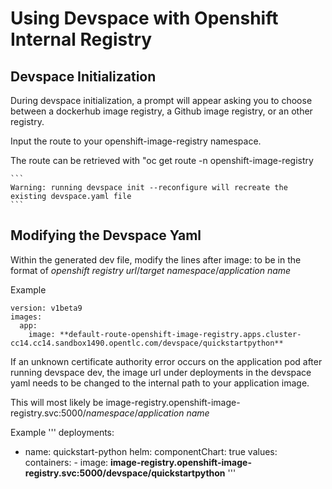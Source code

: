 # Using Devspace with Openshift Internal Registry

## Devspace Initialization
During devspace initialization, a prompt will appear asking you to choose between a dockerhub image registry, a Github image registry, or an other registry.

Input the route to your openshift-image-registry namespace.

The route can be retrieved with "oc get route -n openshift-image-registry

    ```
    Warning: running devspace init --reconfigure will recreate the existing devspace.yaml file
    ```

## Modifying the Devspace Yaml
Within the generated dev file, modify the lines after image: to be in the format of *openshift registry url*/*target namespace*/*application name*

Example

```
version: v1beta9
images:
  app:
    image: **default-route-openshift-image-registry.apps.cluster-cc14.cc14.sandbox1490.opentlc.com/devspace/quickstartpython**
```

If an unknown certificate authority error occurs on the application pod after running devspace dev, the image url under deployments in the devspace yaml needs to be changed to the internal path to your application image.

This will most likely be image-registry.openshift-image-registry.svc:5000/*namespace*/*application name*

Example
'''
deployments:
- name: quickstart-python
  helm:
    componentChart: true
    values:
      containers:
      - image: **image-registry.openshift-image-registry.svc:5000/devspace/quickstartpython**
'''
